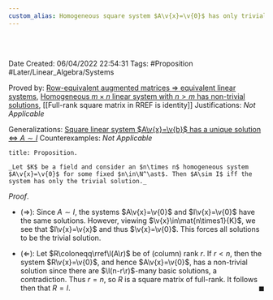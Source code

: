 ```yaml
---
custom_alias: Homogeneous square system $A\v{x}=\v{0}$ has only trivial solution $\Leftrightarrow$ $A\sim I$
---
```


<br />
<br />

Date Created: 06/04/2022 22:54:31
Tags: #Proposition #Later/Linear_Algebra/Systems

Proved by: [Row-equivalent augmented matrices $\Rightarrow$ equivalent linear systems](Row-equivalent%20augmented%20matrices%20implies%20equivalent%20linear%20systems.md), [Homogeneous $m\times n$ linear system with $n>m$ has non-trivial solutions](Homogeneous%20linear%20system%20with%20more%20unknowns%20than%20equations%20has%20non-trivial%20solutions.md), [[Full-rank square matrix in RREF is identity]]
Justifications: _Not Applicable_

Generalizations: [Square linear system $A\v{x}=\v{b}$ has a unique solution $\Leftrightarrow$ $A\sim I$](Square%20linear%20system%20has%20unique%20solution%20iff%20coefficient%20matrix%20row-equivalent%20to%20identity.md)
Counterexamples: _Not Applicable_

``` ad-Proposition
title: Proposition.

_Let $K$ be a field and consider an $n\times n$ homogeneous system $A\v{x}=\v{0}$ for some fixed $n\in\N^\ast$. Then $A\sim I$ iff the system has only the trivial solution._

```

_Proof_.
* ($\Rightarrow$): Since $A\sim I$, the systems $A\v{x}=\v{0}$ and $I\v{x}=\v{0}$ have the same solutions. However, viewing $\v{x}\in\mat{n\times1}{K}$, we see that $I\v{x}=\v{x}$ and thus $\v{x}=\v{0}$. This forces all solutions to be the trivial solution.

* ($\Leftarrow$): Let $R\coloneqq\rref\l(A\r)$ be of (column) rank $r$. If $r<n$, then the system $R\v{x}=\v{0}$, and hence $A\v{x}=\v{0}$, has a non-trivial solution since there are $\l(n-r\r)$-many basic solutions, a contradiction. Thus $r=n$, so $R$ is a square matrix of full-rank. It follows then that $R=I$.<span style="float:right;">$\blacksquare$</span>
